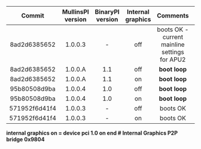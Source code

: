 | Commit        | MullinsPI version | BinaryPI version | Internal graphics | Comments                                      | Path                                     | Log 
|:-------------:|:-----------------:|:----------------:|:-----------------:|:---------------------------------------------:|:----------------------------------------:|:---------------
| 8ad2d6385652  | 1.0.0.3           | -                | off               | boots OK - current mainline settings for APU2 | blobs/mainboard/pcengines/apu2/AGESA.bin |
| 8ad2d6385652  | 1.0.0.A           | 1.1              | off               | **boot loop**                                 | blobs/pi/amd/00730F01/FT3b               | http://81.95.197.197:7777/inixixexof.sql
| 8ad2d6385652  | 1.0.0.A           | 1.1              | on                | **boot loop**                                 | blobs/pi/amd/00730F01/FT3b               | http://81.95.197.197:7777/oluxosaqin.sql
| 95b80508d9ba  | 1.0.0.4           | 1.0              | off               | **boot loop**                                 | blobs/pi/amd/00730F01/FT3b               | http://81.95.197.197:7777/fabemomuxu.sql
| 95b80508d9ba  | 1.0.0.4           | 1.0              | on                | **boot loop**                                 | blobs/pi/amd/00730F01/FT3b               | http://81.95.197.197:7777/kopopenacu.sql
| 571952f6d41f4 | 1.0.0.3           | -                | off               | boots OK                                      | blobs/pi/amd/00730F01/FT3b               |
| 571952f6d41f4 | 1.0.0.3           | -                | on                | boots OK                                      | blobs/pi/amd/00730F01/FT3b               |

**internal graphics on = device pci 1.0 on  end # Internal Graphics P2P bridge 0x9804**